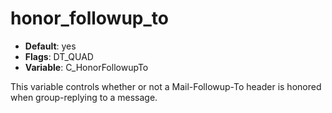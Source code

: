 # honor_followup_to

- **Default**: yes
- **Flags**: DT_QUAD
- **Variable**: C_HonorFollowupTo

This variable controls whether or not a Mail-Followup-To header is
honored when group-replying to a message.
